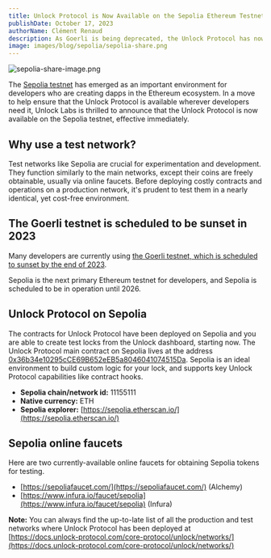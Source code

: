 ```yaml
---
title: Unlock Protocol is Now Available on the Sepolia Ethereum Testnet
publishDate: October 17, 2023
authorName: Clément Renaud
description: As Goerli is being deprecated, the Unlock Protocol has now been deployed on the Sepolia Ethereum Testnet for developers.
image: images/blog/sepolia/sepolia-share.png
---
```


![sepolia-share-image.png](/images/blog/sepolia/sepolia-share-image.png)

The [Sepolia testnet](https://moralis.io/sepolia-testnet-guide-what-is-the-sepolia-testnet/) has emerged as an important environment for developers who are creating dapps in the Ethereum ecosystem. In a move to help ensure that the Unlock Protocol is available wherever developers need it, Unlock Labs is thrilled to announce that the Unlock Protocol is now available on the Sepolia testnet, effective immediately.

## Why use a test network?

Test networks like Sepolia are crucial for experimentation and development. They function similarly to the main networks, except their coins are freely obtainable, usually via online faucets. Before deploying costly contracts and operations on a production network, it's prudent to test them in a nearly identical, yet cost-free environment.

## The Goerli testnet is scheduled to be sunset in 2023

Many developers are currently using [the Goerli testnet, which is scheduled to sunset by the end of 2023](https://docs.chainstack.com/docs/goerli-to-sepolia-transition). 

Sepolia is the next primary Ethereum testnet for developers, and Sepolia is scheduled to be in operation until 2026.

## Unlock Protocol on Sepolia

The contracts for Unlock Protocol have been deployed on Sepolia and you are able to create test locks from the Unlock dashboard, starting now. The Unlock Protocol main contract on Sepolia lives at the address [0x36b34e10295cCE69B652eEB5a8046041074515Da](https://sepolia.etherscan.io/address/0x36b34e10295cCE69B652eEB5a8046041074515Da). Sepolia is an ideal environment to build custom logic for your lock, and supports key Unlock Protocol capabilities like contract hooks.

- **Sepolia chain/network id:** 11155111
- **Native currency:** ETH
- **Sepolia explorer:** [https://sepolia.etherscan.io/](https://sepolia.etherscan.io/)

## Sepolia online faucets

Here are two currently-available online faucets for obtaining Sepolia tokens for testing.

- [https://sepoliafaucet.com/](https://sepoliafaucet.com/) (Alchemy)
- [https://www.infura.io/faucet/sepolia](https://www.infura.io/faucet/sepolia) (Infura)

**Note:** You can always find the up-to-late list of all the production and test networks where Unlock Protocol has been deployed at [https://docs.unlock-protocol.com/core-protocol/unlock/networks/](https://docs.unlock-protocol.com/core-protocol/unlock/networks/)

